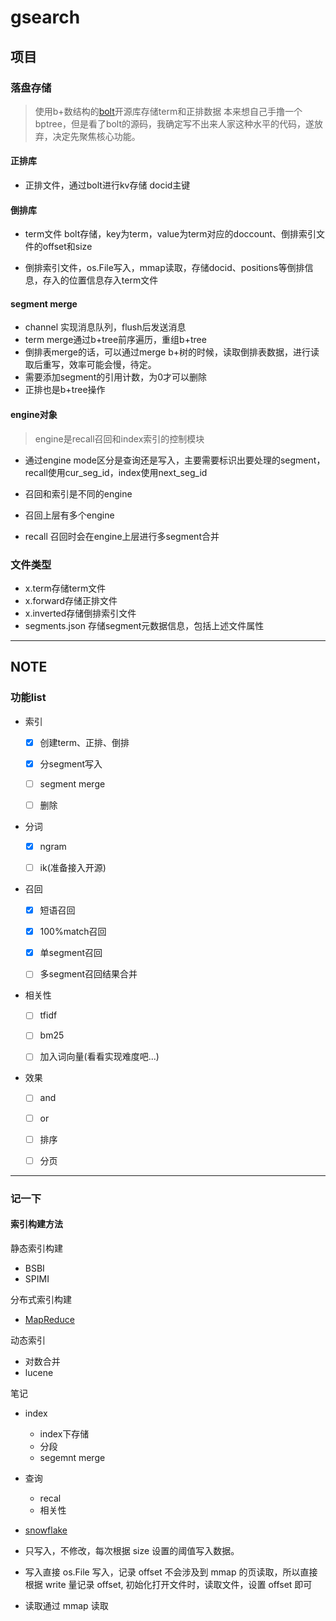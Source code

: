 # gsearch

## 项目

### 落盘存储

> 使用b+数结构的[bolt](https://github.com/boltdb/bolt)开源库存储term和正排数据
> 本来想自己手撸一个bptree，但是看了bolt的源码，我确定写不出来人家这种水平的代码，遂放弃，决定先聚焦核心功能。

#### 正排库

* 正排文件，通过bolt进行kv存储 docid主键

#### 倒排库

* term文件 bolt存储，key为term，value为term对应的doccount、倒排索引文件的offset和size

* 倒排索引文件，os.File写入，mmap读取，存储docid、positions等倒排信息，存入的位置信息存入term文件

#### segment merge

* channel 实现消息队列，flush后发送消息
* term merge通过b+tree前序遍历，重组b+tree
* 倒排表merge的话，可以通过merge b+树的时候，读取倒排表数据，进行读取后重写，效率可能会慢，待定。 
* 需要添加segment的引用计数，为0才可以删除
* 正排也是b+tree操作

#### engine对象

> engine是recall召回和index索引的控制模块

* 通过engine mode区分是查询还是写入，主要需要标识出要处理的segment，recall使用cur_seg_id，index使用next_seg_id

* 召回和索引是不同的engine

* 召回上层有多个engine

* recall 召回时会在engine上层进行多segment合并

### 文件类型

* x.term存储term文件
* x.forward存储正排文件
* x.inverted存储倒排索引文件
* segments.json 存储segment元数据信息，包括上述文件属性

---

## NOTE

### 功能list

* 索引

  * [x] 创建term、正排、倒排

  * [x] 分segment写入  

  * [ ] segment merge

  * [ ] 删除

* 分词

  * [x] ngram

  * [ ] ik(准备接入开源)

* 召回

  * [x] 短语召回

  * [x] 100%match召回
  
  * [x] 单segment召回

  * [ ] 多segment召回结果合并

* 相关性

  * [ ] tfidf

  * [ ] bm25

  * [ ] 加入词向量(看看实现难度吧...)

* 效果

  * [ ] and

  * [ ] or

  * [ ] 排序

  * [ ] 分页

---

### 记一下

#### 索引构建方法

静态索引构建

* BSBI
* SPIMI

分布式索引构建

* [MapReduce](https://static.googleusercontent.com/media/research.google.com/zh-CN//archive/bigtable-osdi06.pdf)

动态索引

* 对数合并
* lucene

笔记

* index
  * index下存储
  * 分段
  * segemnt merge
* 查询
  * recal
  * 相关性

* [snowflake](https://github.com/bwmarrin/snowflake)

* 只写入，不修改，每次根据 size 设置的阈值写入数据。

* 写入直接 os.File 写入，记录 offset 不会涉及到 mmap 的页读取，所以直接根据 write 量记录 offset, 初始化打开文件时，读取文件，设置 offset 即可

* 读取通过 mmap 读取

